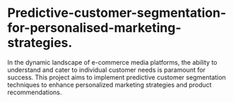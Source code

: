 # Predictive-customer-segmentation-for-personalised-marketing-strategies.
In the dynamic landscape of e-commerce media platforms, the ability to understand and cater to individual customer needs is paramount for success. This project aims to implement predictive customer segmentation techniques to enhance personalized marketing strategies and product recommendations.
